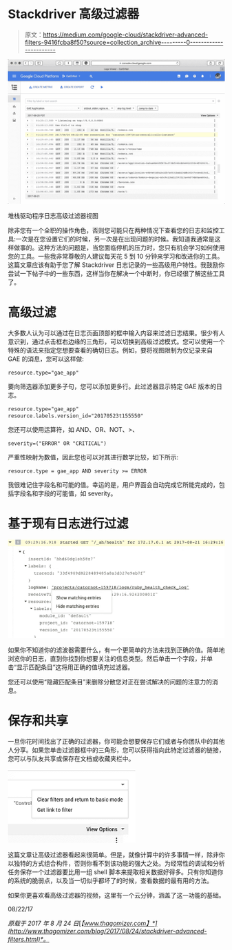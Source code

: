 # Stackdriver 高级过滤器

> 原文：<https://medium.com/google-cloud/stackdriver-advanced-filters-9416fcba8f50?source=collection_archive---------0----------------------->

![](img/189b5511bf4ddc00c9ad5d707d3e9275.png)

堆栈驱动程序日志高级过滤器视图

除非您有一个全职的操作角色，否则您可能只在两种情况下查看您的日志和监控工具:一次是在您设置它们的时候，另一次是在出现问题的时候。我知道我通常是这样做事的。这种方法的问题是，当您面临停机的压力时，您只有机会学习如何使用您的工具。一些我非常尊敬的人建议每天花 5 到 10 分钟来学习和改进你的工具。这篇文章应该有助于您了解 Stackdriver 日志记录的一些高级用户特性。我鼓励你尝试一下帖子中的一些东西，这样当你在解决一个中断时，你已经很了解这些工具了。

# 高级过滤

大多数人认为可以通过在日志页面顶部的框中输入内容来过滤日志结果。很少有人意识到，通过点击框右边缘的三角形，可以切换到高级过滤模式。您可以使用一个特殊的语法来指定您想要查看的确切日志。例如，要将视图限制为仅记录来自 GAE 的消息，您可以这样做:

```
resource.type="gae_app"
```

要向筛选器添加更多子句，您可以添加更多行。此过滤器显示特定 GAE 版本的日志。

```
resource.type="gae_app" 
resource.labels.version_id="20170523t155550"
```

您还可以使用运算符，如 AND、OR、NOT、>、

```
severity=("ERROR" OR "CRITICAL")
```

严重性映射为数值，因此您也可以对其进行数学比较，如下所示:

```
resource.type = gae_app AND severity >= ERROR
```

我很难记住字段名和可能的值。幸运的是，用户界面会自动完成它所能完成的，包括字段名和字段的可能值，如 severity。

# 基于现有日志进行过滤

![](img/c7ffbd64f27d1e31a06631dde18936b2.png)

如果你不知道你的滤波器需要什么，有一个更简单的方法来找到正确的值。简单地浏览你的日志，直到你找到你想要关注的信息类型。然后单击一个字段，并单击“显示匹配条目”这将用正确的值填充过滤器。

您还可以使用“隐藏匹配条目”来删除分散您对正在尝试解决的问题的注意力的消息。

# 保存和共享

一旦你花时间找出了正确的过滤器，你可能会想要保存它们或者与你团队中的其他人分享。如果您单击过滤器框中的三角形，您可以获得指向此特定过滤器的链接，您可以与队友共享或保存在文档或收藏夹栏中。

![](img/f205319575908ce6047a0a1c96f32bcf.png)

这篇文章让高级过滤器看起来很简单。但是，就像计算中的许多事情一样，除非你以独特的方式组合构件，否则你看不到该功能的强大之处。为经常性的调试和分析任务保存一个过滤器要比用一组 shell 脚本来提取相关数据好得多。只有你知道你的系统的脆弱点，以及当一切似乎都坏了的时候，查看数据的最有用的方法。

如果你更喜欢看高级过滤器的视频，这里有一个云分钟，涵盖了这一功能的基础。

08/22/17

*原载于 2017 年 8 月 24 日*[*【www.thagomizer.com】*](http://www.thagomizer.com/blog/2017/08/24/stackdriver-advanced-filters.html)*。*